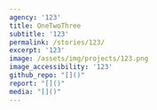 ```yaml
---
agency: '123'
title: OneTwoThree
subtitle: '123'
permalink: /stories/123/
excerpt: '123'
image: /assets/img/projects/123.png
image_accessibility: '123'
github_repo: "[]()"
report: "[]()"
media: "[]()"
---
```

